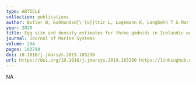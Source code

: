 ```yaml
---
type: ARTICLE
collection: publications
author: Butler W, Guðmundsd{\'{o}}ttir L, Logemann K, Langbehn T & Marteinsd{\'{o}}ttir G
year: 2020
title: Egg size and density estimates for three gadoids in Icelandic waters and their implications for the vertical distribution of eggs along a stratified water column
journal: Journal of Marine Systems
volume: 204
pages: 103290
doi: 10.1016/j.jmarsys.2019.103290
url: https://doi.org/10.1016/j.jmarsys.2019.103290 https://linkinghub.elsevier.com/retrieve/pii/S0924796319304270
---
```

NA
